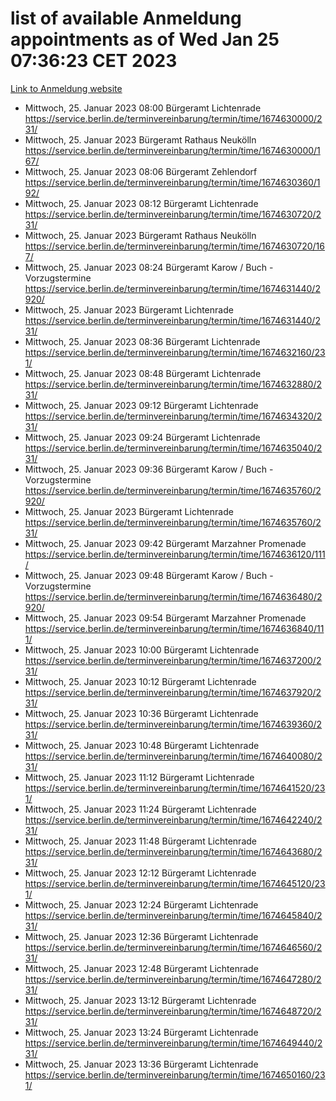 # list of available Anmeldung appointments as of Wed Jan 25 07:36:23 CET 2023
[Link to Anmeldung website](https://service.berlin.de/terminvereinbarung/termin/tag.php?termin=0&anliegen[]=120686&dienstleisterlist=122210,122217,327316,122219,327312,122227,327314,122231,327346,122243,327348,122252,329742,122260,329745,122262,329748,122254,329751,122271,327278,122273,327274,122277,327276,330436,122280,327294,122282,327290,122284,327292,327539,122291,327270,122285,327266,122286,327264,122296,327268,150230,329760,122301,327282,122297,327286,122294,327284,122312,329763,122314,329775,122304,327330,122311,327334,122309,327332,122281,327352,122279,329772,122276,327324,122274,327326,122267,329766,122246,327318,122251,327320,122257,327322,122208,327298,122226,327300,121362,121364&herkunft=http%3A%2F%2Fservice.berlin.de%2Fdienstleistung%2F120686%2F)
- Mittwoch, 25. Januar 2023 08:00 Bürgeramt Lichtenrade https://service.berlin.de/terminvereinbarung/termin/time/1674630000/231/
- Mittwoch, 25. Januar 2023  Bürgeramt Rathaus Neukölln https://service.berlin.de/terminvereinbarung/termin/time/1674630000/167/
- Mittwoch, 25. Januar 2023 08:06 Bürgeramt Zehlendorf https://service.berlin.de/terminvereinbarung/termin/time/1674630360/192/
- Mittwoch, 25. Januar 2023 08:12 Bürgeramt Lichtenrade https://service.berlin.de/terminvereinbarung/termin/time/1674630720/231/
- Mittwoch, 25. Januar 2023  Bürgeramt Rathaus Neukölln https://service.berlin.de/terminvereinbarung/termin/time/1674630720/167/
- Mittwoch, 25. Januar 2023 08:24 Bürgeramt Karow / Buch - Vorzugstermine https://service.berlin.de/terminvereinbarung/termin/time/1674631440/2920/
- Mittwoch, 25. Januar 2023  Bürgeramt Lichtenrade https://service.berlin.de/terminvereinbarung/termin/time/1674631440/231/
- Mittwoch, 25. Januar 2023 08:36 Bürgeramt Lichtenrade https://service.berlin.de/terminvereinbarung/termin/time/1674632160/231/
- Mittwoch, 25. Januar 2023 08:48 Bürgeramt Lichtenrade https://service.berlin.de/terminvereinbarung/termin/time/1674632880/231/
- Mittwoch, 25. Januar 2023 09:12 Bürgeramt Lichtenrade https://service.berlin.de/terminvereinbarung/termin/time/1674634320/231/
- Mittwoch, 25. Januar 2023 09:24 Bürgeramt Lichtenrade https://service.berlin.de/terminvereinbarung/termin/time/1674635040/231/
- Mittwoch, 25. Januar 2023 09:36 Bürgeramt Karow / Buch - Vorzugstermine https://service.berlin.de/terminvereinbarung/termin/time/1674635760/2920/
- Mittwoch, 25. Januar 2023  Bürgeramt Lichtenrade https://service.berlin.de/terminvereinbarung/termin/time/1674635760/231/
- Mittwoch, 25. Januar 2023 09:42 Bürgeramt Marzahner Promenade https://service.berlin.de/terminvereinbarung/termin/time/1674636120/111/
- Mittwoch, 25. Januar 2023 09:48 Bürgeramt Karow / Buch - Vorzugstermine https://service.berlin.de/terminvereinbarung/termin/time/1674636480/2920/
- Mittwoch, 25. Januar 2023 09:54 Bürgeramt Marzahner Promenade https://service.berlin.de/terminvereinbarung/termin/time/1674636840/111/
- Mittwoch, 25. Januar 2023 10:00 Bürgeramt Lichtenrade https://service.berlin.de/terminvereinbarung/termin/time/1674637200/231/
- Mittwoch, 25. Januar 2023 10:12 Bürgeramt Lichtenrade https://service.berlin.de/terminvereinbarung/termin/time/1674637920/231/
- Mittwoch, 25. Januar 2023 10:36 Bürgeramt Lichtenrade https://service.berlin.de/terminvereinbarung/termin/time/1674639360/231/
- Mittwoch, 25. Januar 2023 10:48 Bürgeramt Lichtenrade https://service.berlin.de/terminvereinbarung/termin/time/1674640080/231/
- Mittwoch, 25. Januar 2023 11:12 Bürgeramt Lichtenrade https://service.berlin.de/terminvereinbarung/termin/time/1674641520/231/
- Mittwoch, 25. Januar 2023 11:24 Bürgeramt Lichtenrade https://service.berlin.de/terminvereinbarung/termin/time/1674642240/231/
- Mittwoch, 25. Januar 2023 11:48 Bürgeramt Lichtenrade https://service.berlin.de/terminvereinbarung/termin/time/1674643680/231/
- Mittwoch, 25. Januar 2023 12:12 Bürgeramt Lichtenrade https://service.berlin.de/terminvereinbarung/termin/time/1674645120/231/
- Mittwoch, 25. Januar 2023 12:24 Bürgeramt Lichtenrade https://service.berlin.de/terminvereinbarung/termin/time/1674645840/231/
- Mittwoch, 25. Januar 2023 12:36 Bürgeramt Lichtenrade https://service.berlin.de/terminvereinbarung/termin/time/1674646560/231/
- Mittwoch, 25. Januar 2023 12:48 Bürgeramt Lichtenrade https://service.berlin.de/terminvereinbarung/termin/time/1674647280/231/
- Mittwoch, 25. Januar 2023 13:12 Bürgeramt Lichtenrade https://service.berlin.de/terminvereinbarung/termin/time/1674648720/231/
- Mittwoch, 25. Januar 2023 13:24 Bürgeramt Lichtenrade https://service.berlin.de/terminvereinbarung/termin/time/1674649440/231/
- Mittwoch, 25. Januar 2023 13:36 Bürgeramt Lichtenrade https://service.berlin.de/terminvereinbarung/termin/time/1674650160/231/
